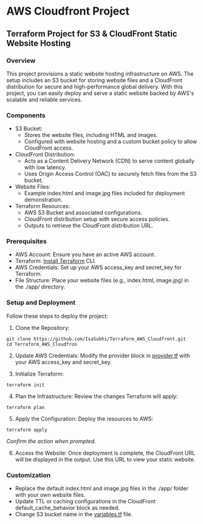 # AWS Cloudfront Project

## Terraform Project for S3 & CloudFront Static Website Hosting
### Overview
This project provisions a static website hosting infrastructure on AWS. The setup includes an S3 bucket for storing website files and a CloudFront distribution for secure and high-performance global delivery. With this project, you can easily deploy and serve a static website backed by AWS's scalable and reliable services.

### Components
- S3 Bucket:
  - Stores the website files, including HTML and images.
  - Configured with website hosting and a custom bucket policy to allow CloudFront access.
- CloudFront Distribution:
  - Acts as a Content Delivery Network (CDN) to serve content globally with low latency.
  - Uses Origin Access Control (OAC) to securely fetch files from the S3 bucket.
- Website Files:
  - Example index.html and image.jpg files included for deployment demonstration.
- Terraform Resources:
  - AWS S3 Bucket and associated configurations.
  - CloudFront distribution setup with secure access policies.
  - Outputs to retrieve the CloudFront distribution URL.

### Prerequisites
- AWS Account: Ensure you have an active AWS account.
- Terraform: [Install Terraform](https://developer.hashicorp.com/terraform/install) CLI.
- AWS Credentials: Set up your AWS access_key and secret_key for Terraform.
- File Structure: Place your website files (e.g., index.html, image.jpg) in the ./app/ directory.

### Setup and Deployment
Follow these steps to deploy the project:
1. Clone the Repository:
```
git clone https://github.com/IsaSubhi/Terraform_AWS_Cloudfront.git
cd Terraform_AWS_Cloudfron
```

2. Update AWS Credentials: Modify the provider block in [provider.tf]() with your AWS access_key and secret_key.

3. Initialize Terraform:
```
terraform init
```

4. Plan the Infrastructure: Review the changes Terraform will apply:
```
terraform plan
```

5. Apply the Configuration: Deploy the resources to AWS:
```
terraform apply
```
*Confirm the action when prompted.*

6. Access the Website: Once deployment is complete, the CloudFront URL will be displayed in the output. Use this URL to view your static website.

### Customization
- Replace the default index.html and image.jpg files in the ./app/ folder with your own website files.
- Update TTL or caching configurations in the CloudFront default_cache_behavior block as needed.
- Change S3 bucket name in the [variables.tf]() file.

